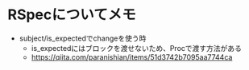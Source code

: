 # RSpecについてメモ

- subject/is_expectedでchangeを使う時
  - is_expectedにはブロックを渡せないため、Procで渡す方法がある
  - https://qiita.com/paranishian/items/51d3742b7095aa7744ca
